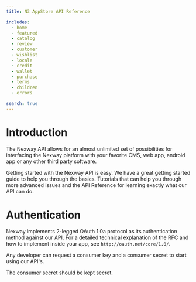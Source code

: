 ```yaml
---
title: N3 AppStore API Reference

includes:
  - home
  - featured
  - catalog
  - review
  - customer
  - wishlist
  - locale
  - credit
  - wallet
  - purchase
  - terms
  - children
  - errors

search: true
---
```


# Introduction

The Nexway API allows for an almost unlimited set of possibilities for interfacing the Nexway platform with your favorite CMS, web app, android app or any other third party software.

Getting started with the Nexway API is easy. We have a great getting started guide to help you through the basics. Tutorials that can help you through more advanced issues and the API Reference for learning exactly what our API can do.

# Authentication

Nexway implements 2-legged OAuth 1.0a protocol as its authentication method against our API. For a detailed technical explanation of the RFC and how to implement inside your app, see `http://oauth.net/core/1.0/`.

Any developer can request a consumer key and a consumer secret to start using our API's.

<aside class="notice">
The consumer secret should be kept secret.
</aside>